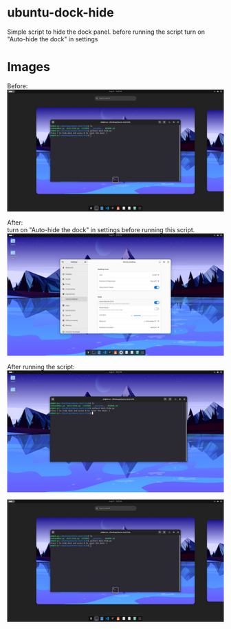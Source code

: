 # ubuntu-dock-hide
Simple script to hide the dock panel. before running the script turn on "Auto-hide the dock" in settings 
   
# Images
Before:
![Alt text](./examples/dock-view.png)

After:   
turn on "Auto-hide the dock" in settings before running this script.   
![Alt text](./examples/settings-before-script.png)
   
After running the script:    
![Alt text](./examples/hidden-dock.png)
   
![Alt text](./examples/dock-view.png)
